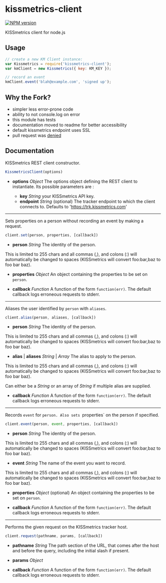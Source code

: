 # kissmetrics-client

[![NPM version](https://badge.fury.io/js/kissmetrics-client.png)](http://badge.fury.io/js/kissmetrics-client)

KISSmetrics client for node.js

## Usage

```js
// create a new KM Client instance:
var Kissmetrics = require('kissmetrics-client');
var kmClient = new Kissmetrics({ key: KM_KEY });

// record an event
kmClient.event('blah@example.com', 'signed up');
```

## Why the Fork?

 * simpler less error-prone code
 * ability to not console.log on error
 * this module has tests
 * documentation moved to readme for better accessibility
 * default kissmetrics endpoint uses SSL
 * pull request was [denied](https://github.com/glesperance/node-kissmetrics/pull/3)

## Documentation

KISSmetrics REST client constructor.

```JavaScript
KissmetricsClient(options)
```

+ **options**
	*Object*
		The options object defining the REST client to instantiate. Its possible parameters are :

	+ **key** *String* your KISSmetrics API key.
	+ **endpoint** *String* (optional) The tracker endpoint to which the client connects to. Defaults to 'https://trk.kissmetrics.com'

---

Sets properties on a person without recording an event by making a request.

```JavaScript
client.set(person, properties, [callback])
```

+ **person** *String* The identity of the person.

This is limited to 255 chars and all commas (,), and colons (:) will
automatically be changed to spaces (KISSmetrics will convert foo:bar,baz to
foo bar baz).

+ **properties** *Object* An object containing the properties to be set on
`person`.

+ **callback** *Function* A function of the form `function(err)`.
The default callback logs erroneous requests to stderr.

---

Aliases the user identified by `person` with `aliases`.

```JavaScript
client.alias(person, aliases, [callback])
```

+ **person** *String* The identity of the person.

This is limited to 255 chars and all commas (,), and colons (:) will
automatically be changed to spaces (KISSmetrics will convert foo:bar,baz to
foo bar baz).

+ **alias** | **aliases** *String* | *Array* The alias to apply to the person.

This is limited to 255 chars and all commas (,), and colons (:) will
automatically be changed to spaces (KISSmetrics will convert foo:bar,baz to
foo bar baz).

Can either be a *String* or an array of *String* if multiple alias are supplied.

+ **callback** *Function* A function of the form `function(err)`.
The default callback logs erroneous requests to stderr.

---

Records `event` for `person. Also sets `properties` on the person if
specified.

```JavaScript
client.event(person, event, properties, [callback])
```

+ **person** *String* The identity of the person.

This is limited to 255 chars and all commas (,), and colons (:) will
automatically be changed to spaces (KISSmetrics will convert foo:bar,baz to
foo bar baz).

+ **event** *String* The name of the event you want to record.

This is limited to 255 chars and all commas (,), and colons (:) will
automatically be changed to spaces (KISSmetrics will convert foo:bar,baz to
foo bar baz).

+ **properties** *Object* (optional) An object containing the properties to
be set on `person`.

+ **callback** *Function* A function of the form `function(err)`.
The default callback logs erroneous requests to stderr.

---

Performs the given request on the KISSmetrics tracker host.

```JavaScript
client.request(pathname, params, [callback])
```

+ **pathname** *String* The path section of the URL, that comes after the
host and before the query, including the initial slash if present.

+ **params** *Object*

+ **callback** *Function* A function of the form `function(err)`.
The default callback logs erroneous requests to stderr.
